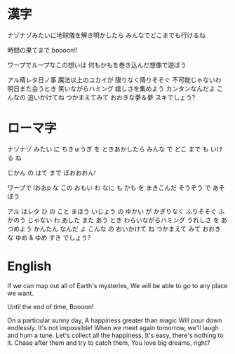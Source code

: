 # 漢字

ナゾナゾみたいに地球儀を解き明かしたら
みんなでどこまでも行けるね

時間の果てまで boooon!!

ワープでループなこの想いは
何もかもを巻き込んだ想像で遊ぼう

アル晴レタ日ノ事
魔法以上のユカイが
限りなく降りそそぐ 不可能じゃないわ
明日また会うとき 笑いながらハミング
嬉しさを集めよう
カンタンなんだよ こんなの
追いかけてね つかまえてみて
おおきな夢＆夢 スキでしょう?



# ローマ字

ナゾナゾ みたい に ちきゅうぎ を ときあかしたら
みんな で どこ まで も いける ね

じかん の はて まで ぼおおおん!

ワープで lおおp な この おもい わ
なに も かも を まきこんだ そうぞう で あそぼう

アル はレタ ひ の こと
まほう いじょう の ゆかい が
かぎりなく ふりそそぐ ふかのう じゃない わ
あした また あう とき わらいながらハミング
うれしさ を あつめよう
かんたん なんだ よ こんな の
おいかけて ね つかまえて みて
おおき な ゆめ & ゆめ すき でしょう?

# English
If we can map out all of Earth's mysteries,
We will be able to go to any place we want.

Until the end of time, Boooon!

On a particular sunny day,
A happiness greater than magic
Will pour down endlessly. It's not impossible!
When we meet again tomorrow, we'll laugh and hum a tune.
Let's collect all the happiness,
It's easy, there's nothing to it.
Chase after them and try to catch them,
You love big dreams, right?
